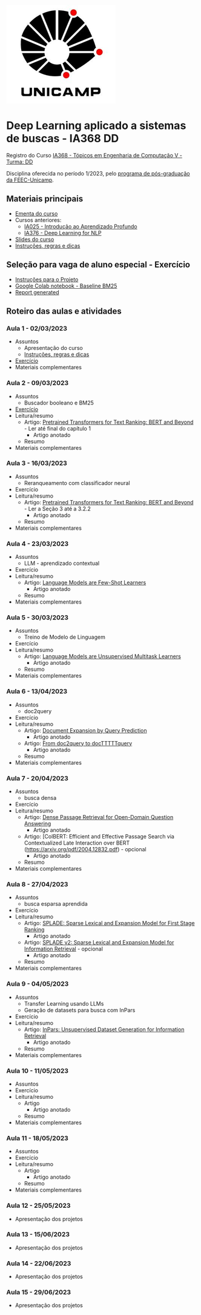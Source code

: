 ![Unicamp](logo_unicamp.png)

# Deep Learning aplicado a sistemas de buscas - IA368 DD

Registro do Curso [IA368 - Tópicos em Engenharia de Computação V - Turma: DD](https://www.cpg.feec.unicamp.br/cpg/lista/caderno_horario_show.php?id=1779)

Disciplina oferecida no período 1/2023, pelo [programa de pós-graduação da FEEC-Unicamp](https://www.fee.unicamp.br/pos-graduacao/).

## Materiais principais 
* [Ementa do curso](ementa.md)
* Cursos anteriores:
  * [IA025 - Introdução ao Aprendizado Profundo](https://github.com/leonardo3108/ia025a)
  * [IA376 - Deep Learning for NLP](https://colab.research.google.com/github/robertoalotufo/rnap/blob/master/PyTorch/0_index.ipynb)
* [Slides do curso](Slides%20do%20Curso.pdf)
* [Instruções, regras e dicas](instrucoes.md)

## Seleção para vaga de aluno especial - Exercício
* [Instruções para o Projeto](selecao/exercicio-selecao.md)
* [Google Colab notebook - Baseline BM25](selecao/Baseline_BM25.ipynb)
* [Report generated](selecao/report.md)

## Roteiro das aulas e atividades

### Aula 1 - 02/03/2023
* Assuntos
  * Apresentação do curso
  * [Instruções, regras e dicas](instrucoes.md)
* [Exercício](selecao#sele%C3%A7%C3%A3o-para-vaga-de-aluno-especial---exerc%C3%ADcio)
* Materiais complementares

### Aula 2 - 09/03/2023
* Assuntos
  * Buscador booleano e BM25
* [Exercício](exercicios/Aula%202/README.md)
* Leitura/resumo
  * Artigo: [Pretrained Transformers for Text Ranking: BERT and Beyond](https://arxiv.org/abs/2010.06467) - Ler até final do capítulo 1
    * Artigo anotado
  * Resumo
* Materiais complementares

### Aula 3 - 16/03/2023
* Assuntos
  * Reranqueamento com classificador neural
* Exercício
* Leitura/resumo
  * Artigo: [Pretrained Transformers for Text Ranking: BERT and Beyond](https://arxiv.org/abs/2010.06467) - Ler a Seção 3 até a 3.2.2
    * Artigo anotado
  * Resumo
* Materiais complementares

### Aula 4 - 23/03/2023
* Assuntos
  * LLM - aprendizado contextual
* Exercício
* Leitura/resumo
  * Artigo: [Language Models are Few-Shot Learners](https://arxiv.org/pdf/2005.14165.pdf)
    * Artigo anotado
  * Resumo
* Materiais complementares

### Aula 5 - 30/03/2023
* Assuntos
  * Treino de Modelo de Linguagem
* Exercício
* Leitura/resumo
  * Artigo: [Language Models are Unsupervised Multitask Learners](https://d4mucfpksywv.cloudfront.net/better-language-models/language_models_are_unsupervised_multitask_learners.pdf)
    * Artigo anotado
  * Resumo
* Materiais complementares

### Aula 6 - 13/04/2023
* Assuntos
  * doc2query
* Exercício
* Leitura/resumo
  * Artigo: [Document Expansion by Query Prediction](https://arxiv.org/pdf/1904.08375.pdf)
    * Artigo anotado
  * Artigo: [From doc2query to docTTTTTquery](https://www.researchgate.net/profile/Rodrigo-Nogueira-19/publication/360890853_From_doc2query_to_docTTTTTquery/links/6290b0e98d19206823dfcc55/From-doc2query-to-docTTTTTquery.pdf)
    * Artigo anotado
  * Resumo
* Materiais complementares

### Aula 7 - 20/04/2023
* Assuntos
  * busca densa
* Exercício
* Leitura/resumo
  * Artigo: [Dense Passage Retrieval for Open-Domain Question Answering](https://arxiv.org/pdf/2004.04906.pdf)
    * Artigo anotado
  * Artigo: [ColBERT: Efficient and Effective Passage Search via Contextualized Late Interaction over BERT  (https://arxiv.org/pdf/2004.12832.pdf) - opcional
    * Artigo anotado
  * Resumo
* Materiais complementares

### Aula 8 - 27/04/2023
* Assuntos
  * busca esparsa aprendida
* Exercício
* Leitura/resumo
  * Artigo: [SPLADE: Sparse Lexical and Expansion Model for First Stage Ranking](https://arxiv.org/pdf/2107.05720.pdf)
    * Artigo anotado
  * Artigo: [SPLADE v2: Sparse Lexical and Expansion Model for Information Retrieval](https://arxiv.org/pdf/2109.10086.pdf) - opcional
    * Artigo anotado
  * Resumo
* Materiais complementares

### Aula 9 - 04/05/2023
* Assuntos
  * Transfer Learning usando LLMs
  * Geração de datasets para busca com InPars
* Exercício
* Leitura/resumo
  * Artigo: [InPars: Unsupervised Dataset Generation for Information Retrieval](https://www.researchgate.net/profile/Rodrigo-Nogueira-19/publication/361828630_InPars_Unsupervised_Dataset_Generation_for_Information_Retrieval/links/6373aac4431b1f53009e16a5/InPars-Unsupervised-Dataset-Generation-for-Information-Retrieval.pdf)
    * Artigo anotado
  * Resumo
* Materiais complementares

### Aula 10 - 11/05/2023
* Assuntos
* Exercício
* Leitura/resumo
  * Artigo
    * Artigo anotado
  * Resumo
* Materiais complementares

### Aula 11 - 18/05/2023
* Assuntos
* Exercício
* Leitura/resumo
  * Artigo
    * Artigo anotado
  * Resumo
* Materiais complementares

### Aula 12 - 25/05/2023
* Apresentação dos projetos

### Aula 13 - 15/06/2023
* Apresentação dos projetos

### Aula 14 - 22/06/2023
* Apresentação dos projetos

### Aula 15 - 29/06/2023
* Apresentação dos projetos
